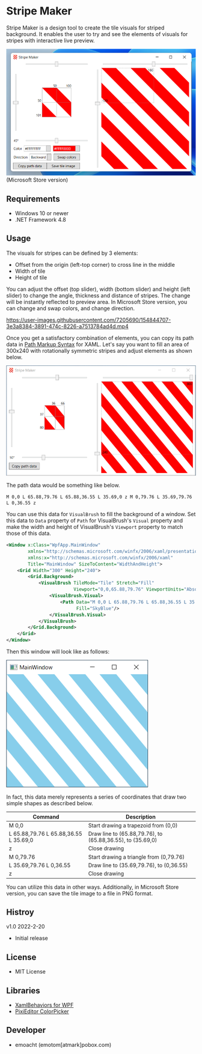 ﻿# Stripe Maker

Stripe Maker is a design tool to create the tile visuals for striped background. It enables the user to try and see the elements of visuals for stripes with interactive live preview.

![Screenshot](Images/StripeMaker-1.png)<br />
(Microsoft Store version)

## Requirements

 * Windows 10 or newer
 * .NET Framework 4.8

## Usage

The visuals for stripes can be defined by 3 elements:

 * Offset from the origin (left-top corner) to cross line in the middle
 * Width of tile
 * Height of tile

You can adjust the offset (top slider), width (bottom slider) and height (left slider) to change the angle, thickness and distance of stripes. The change will be instantly reflected to preview area. In Microsoft Store version, you can change and swap colors, and change direction.

https://user-images.githubusercontent.com/7205690/154844707-3e3a8384-3891-474c-8226-a7513784ad4d.mp4

Once you get a satisfactory combination of elements, you can copy its path data in [Path Markup Syntax](https://docs.microsoft.com/en-us/dotnet/desktop/wpf/graphics-multimedia/path-markup-syntax) for XAML. Let's say you want to fill an area of 300x240 with rotationally symmetric stripes and adjust elements as shown below. 

![Screenshot](Images/StripeMaker-4a.png)

The path data would be something like below.

```
M 0,0 L 65.88,79.76 L 65.88,36.55 L 35.69,0 z M 0,79.76 L 35.69,79.76 L 0,36.55 z
```

 You can use this data for `VisualBrush` to fill the background of a window. Set this data to `Data` property of `Path` for VisualBrush's `Visual` property and make the width and height of VisualBrush's `Viewport` property to match those of this data.

```xml
<Window x:Class="WpfApp.MainWindow"
        xmlns="http://schemas.microsoft.com/winfx/2006/xaml/presentation"
        xmlns:x="http://schemas.microsoft.com/winfx/2006/xaml"
        Title="MainWindow" SizeToContent="WidthAndHeight">
    <Grid Width="300" Height="240">
        <Grid.Background>
            <VisualBrush TileMode="Tile" Stretch="Fill"
                         Viewport="0,0,65.88,79.76" ViewportUnits="Absolute">
                <VisualBrush.Visual>
                    <Path Data="M 0,0 L 65.88,79.76 L 65.88,36.55 L 35.69,0 z M 0,79.76 L 35.69,79.76 L 0,36.55 z"
                          Fill="SkyBlue"/>
                </VisualBrush.Visual>
            </VisualBrush>
        </Grid.Background>
    </Grid>
</Window>
```

Then this window will look like as follows:

![Screenshot](Images/StripeMaker-4b.png)

In fact, this data merely represents a series of coordinates that draw two simple shapes as described below.

| Command                               | Description                                                |
|---------------------------------------|------------------------------------------------------------|
| M 0,0                                 | Start drawing a trapezoid from (0,0)                       |
| L 65.88,79.76 L 65.88,36.55 L 35.69,0 | Draw line to (65.88,79.76), to (65.88,36.55), to (35.69,0) |
| z                                     | Close drawing                                              |
| M 0,79.76                             | Start drawing a triangle from (0,79.76)                    |
| L 35.69,79.76 L 0,36.55               | Draw line to (35.69,79.76), to (0,36.55)                   |
| z                                     | Close drawing                                              |

You can utilize this data in other ways. Additionally, in Microsoft Store version, you can save the tile image to a file in PNG format.

## Histroy

v1.0 2022-2-20

 - Initial release

## License

 - MIT License

## Libraries

 - [XamlBehaviors for WPF](https://github.com/microsoft/XamlBehaviorsWpf)
 - [PixiEditor ColorPicker](https://github.com/PixiEditor/ColorPicker)

## Developer

 - emoacht (emotom[atmark]pobox.com)
 